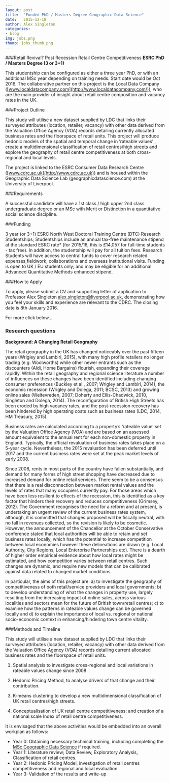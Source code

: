 ```yaml
---
layout: post
title:  "Funded PhD / Masters Degree Geographic Data Science"
date:   2015-12-18
author: Alex Singleton
categories: 
- blog
img: jobs.png
thumb: jobs_thumb.png
---
```


###Retail Revival? Post Recession Retail Centre Competitiveness 
**ESRC PhD / Masters Degree (3 or 3+1)**

This studentship can be configured as either a three year PhD, or with an additional MSc year depending on training needs. Start date would be Oct 2016. The collaborative partner on this project is the Local Data Company ([www.localdatacompany.com](http://www.localdatacompany.com/)), who are the main provider of insight about retail centre composition and vacancy rates in the UK.

###Project Outline

This study will utilise a new dataset supplied by LDC that links their surveyed attributes (location, retailer, vacancy) with other data derived from the Valuation Office Agency (VOA) records detailing currently allocated business rates and the floorspace of retail units. This project will produce hedonic models of the spatial and temporal change in ‘rateable values’ , create a multidimensional classification of retail centres/high streets and explore the geography of retail centre competitiveness at both cross-regional and local levels.

The project is linked to the ESRC Consumer Data Research Centre ([www.cdrc.ac.uk](http://www.cdrc.ac.uk)) and is housed within the Geographic Data Science Lab (geographicdatascience.com) at the University of Liverpool.

###Requirements

A successful candidate will have a 1st class / high upper 2nd class undergraduate degree or an MSc with Merit or Distinction in a quantitative social science discipline.

###Funding

3 year (or 3+1) ESRC North West Doctoral Training Centre (DTC) Research Studentships; Studentships include an annual tax-free maintenance stipend at the standard ESRC rate* (for 2015/16, this is £14,057 for full-time students - tax free). In addition, the studentship will pay for all tuition fees. Research Students will have access to central funds to cover research related expenses,fieldwork, collaborations and overseas institutional visits. Funding is open to UK / EU students only; and may be eligible for an additional Advanced Quantitative Methods enhanced stipend.

###How to Apply

To apply, please submit a CV and supporting letter of application to Professor Alex Singleton [alex.singleton@liverpool.ac.uk](mailto:alex.singleton@liverpool.ac.uk), demonstrating how you feel your skills and experience are relevant to the CDRC. The closing date is 8th January 2016.

For more click below...

<!--more-->

### Research questions

**Background: A Changing Retail Geography**

The retail geography in the UK has changed noticeably over the past fifteen years (Wrigley and Lambiri, 2015), with many high profile retailers no longer trading (e.g. Woolworths) while other newer entrants such as the discounters (Aldi, Home Bargains) flourish, expanding their coverage rapidly. Within the retail geography and regional science literature a number of influences on these changes have been identified including changing consumer preferences (Buckley et al., 2007; Wrigley and Lambiri, 2014), the economic recession (Wrigley and Dolega, 2011; BCSC, 2013) and growing online sales (Weltevreden, 2007; Doherty and Ellis-Chadwick, 2010, Singleton and Dolega, 2014). The reconfiguration of British High Streets has been eroded by high vacancy rates, and the post-recession recovery has been hindered by high operating costs such as business rates (LDC, 2014, HM Treasury, 2015). 

Business rates are calculated according to a property’s ‘rateable value’ set by the Valuation Office Agency (VOA) and are based on an assessed amount equivalent to the annual rent for each non-domestic property in England. Typically, the official revaluation of business rates takes place on a 5-year cycle. Nevertheless, the 2015 revaluation has been deferred until 2017 and the current business rates were set at the peak market levels of early 2008. 

Since 2008, rents in most parts of the country have fallen substantially, and demand for many forms of high street shopping have decreased due to increased demand for online retail services. There seem to be a consensus that there is a real disconnection between market rental values and the levels of rates that many occupiers currently pay. For those areas which have been less resilient to effects of the recession, this is identified as a key factor that hinders their recovery and reduces competitiveness (Grimsey, 2012). The Government recognises the need for a reform and at present, is undertaking an urgent review of the current business rates system, although, it is committed that changes proposed will be fiscally neutral, with no fall in revenues collected, so the revision is likely to be cosmetic. However, the announcement of the Chancellor at the October Conservative conference stated that local authorities will be able to retain and set business rates locally, which has the potential to increase competition between local economies however these delineations are drawn (e.g. Local Authority, City Regions, Local Enterprise Partnerships etc). There is a dearth of higher order empirical evidence about how local rates might be estimated, and how competition varies between retail centres. Such changes are dynamic, and require new models that can be calibrated against data related to changed market conditions.

In particular, the aims of this project are: a) to investigate the geography of competitiveness of both retail/service providers and local governments; b) to develop understanding of what the changes in property use, largely resulting from the increasing impact of online sales, across various localities and sectors mean for the future of British town/retail centres; c) to examine how the patterns in rateable values change can be governed locally and d) to explain the importance of local vs. regional or national socio-economic context in enhancing/hindering town centre vitality. 

###Methods and Timeline

This study will utilise a new dataset supplied by LDC that links their surveyed attributes (location, retailer, vacancy) with other data derived from the Valuation Office Agency (VOA) records detailing current allocated business rates and the floorspace of retail units. 

1. Spatial analysis to investigate cross-regional and local variations in rateable values change since 2008 

2. Hedonic Pricing Method, to analyse drivers of that change and their contribution. 

3. K-means clustering to develop a new multidimensional classification of UK retail centres/high streets. 

4. Conceptualisation of UK retail centre competitiveness; and creation of a national scale Index of retail centre competitiveness. 

It is envisaged that the above activities would be embedded into an overall workplan as follows:

* Year 0: Obtaining necessary technical training, including completing the [MSc Geographic Data Science](http://geographicdatascience.com/blog/careers/MSc-Geographic-Data-Science/) if required. 
* Year 1: Literature review; Data Review, Exploratory Analysis, Classification of retail centres.
* Year 2: Hedonic Pricing Model, investigation of retail centres competitiveness and regional and local evaluation
* Year 3: Validation of the results and write-up
